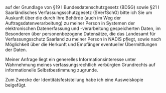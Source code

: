 auf der Grundlage von §19 I Bundesdatenschutzgesetz (BDSG) sowie
§21 I Saarländisches Verfassungsschutzgesetz (SVerfSchG) bitte ich Sie um Auskunft
über die durch Ihre Behörde (auch im Weg der Auftragsdatenverarbeitung) zu meiner
Person in Systemen der elektronischen Datenerfassung und -verarbeitung gespeicherten
Daten, im Besonderen über personenbezogene Datensätze, die das Landesamt für Verfassungsschutz
Saarland zu meiner Person in NADIS pflegt, sowie nach Möglichkeit über die Herkunft
und Empfänger eventueller Übermittlungen der Daten.

Meiner Anfrage liegt ein generelles Informationsinteresse unter Wahrnehmung
meines verfassungsrechtlich verbürgten Grundrechts auf informationelle
Selbstbestimmung zugrunde.

Zum Zwecke der Identitätsfeststellung habe ich eine Ausweiskopie beigefügt.
